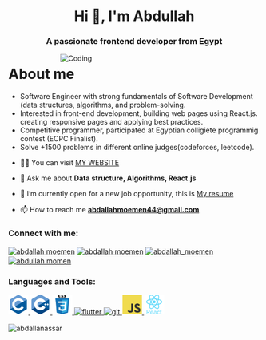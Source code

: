 <h1 align="center">Hi 👋, I'm Abdullah</h1>
<h3 align="center">A passionate frontend developer from Egypt</h3>
<div>
  <img align="right" alt="Coding" width="400" src="https://cdn.dribbble.com/users/1162077/screenshots/3848914/programmer.gif"/>
</div>

<h1 dir="auto">About me</h1>
<ul>
  <li dir="auto">Software Engineer with strong fundamentals of Software Development (data structures, algorithms, and problem-solving.</li>
  <li dir="auto">Interested in front-end development, building web pages using React.js. creating responsive pages and applying best practices.</li>
  <li dir="auto">Competitive programmer, participated at Egyptian colligiete programmig contest (ECPC Finalist).</li>
  <li dir="auto">Solve +1500 problems in different online judges(codeforces, leetcode).</li>
</ul>

- 👨‍💻 You can visit <a href="#">MY WEBSITE</a>

- 💬 Ask me about **Data structure, Algorithms, React.js**

- 📄 I’m currently open for a new job opportunity, this is <a href="https://drive.google.com/file/d/1-Y3EceE1Jn6Y1hJiPP5kHswJoxCT_LDE/view">My resume</a>

- 📫 How to reach me **abdallahmoemen44@gmail.com**

<h3 align="left">Connect with me:</h3>
<p align="left">
<a href="https://linkedin.com/in/abdallah moemen" target="blank"><img align="center" src="https://raw.githubusercontent.com/rahuldkjain/github-profile-readme-generator/master/src/images/icons/Social/linked-in-alt.svg" alt="abdallah moemen" height="30" width="40" /></a>
<a href="https://fb.com/abdallah moemen" target="blank"><img align="center" src="https://raw.githubusercontent.com/rahuldkjain/github-profile-readme-generator/master/src/images/icons/Social/facebook.svg" alt="abdallah moemen" height="30" width="40" /></a>
<a href="https://codeforces.com/profile/abdallah_moemen" target="blank"><img align="center" src="https://raw.githubusercontent.com/rahuldkjain/github-profile-readme-generator/master/src/images/icons/Social/codeforces.svg" alt="abdallah_moemen" height="30" width="40" /></a>
<a href="https://www.leetcode.com/abdullah momen" target="blank"><img align="center" src="https://raw.githubusercontent.com/rahuldkjain/github-profile-readme-generator/master/src/images/icons/Social/leet-code.svg" alt="abdullah momen" height="30" width="40" /></a>
</p>

<h3 align="left">Languages and Tools:</h3>
<p align="left"> <a href="https://www.cprogramming.com/" target="_blank" rel="noreferrer"> <img src="https://raw.githubusercontent.com/devicons/devicon/master/icons/c/c-original.svg" alt="c" width="40" height="40"/> </a> <a href="https://www.w3schools.com/cpp/" target="_blank" rel="noreferrer"> <img src="https://raw.githubusercontent.com/devicons/devicon/master/icons/cplusplus/cplusplus-original.svg" alt="cplusplus" width="40" height="40"/> </a> <a href="https://www.w3schools.com/css/" target="_blank" rel="noreferrer"> <img src="https://raw.githubusercontent.com/devicons/devicon/master/icons/css3/css3-original-wordmark.svg" alt="css3" width="40" height="40"/> </a> <a href="https://flutter.dev" target="_blank" rel="noreferrer"> <img src="https://www.vectorlogo.zone/logos/flutterio/flutterio-icon.svg" alt="flutter" width="40" height="40"/> </a> <a href="https://git-scm.com/" target="_blank" rel="noreferrer"> <img src="https://www.vectorlogo.zone/logos/git-scm/git-scm-icon.svg" alt="git" width="40" height="40"/> </a> <a href="https://developer.mozilla.org/en-US/docs/Web/JavaScript" target="_blank" rel="noreferrer"> <img src="https://raw.githubusercontent.com/devicons/devicon/master/icons/javascript/javascript-original.svg" alt="javascript" width="40" height="40"/> </a> <a href="https://reactjs.org/" target="_blank" rel="noreferrer"> <img src="https://raw.githubusercontent.com/devicons/devicon/master/icons/react/react-original-wordmark.svg" alt="react" width="40" height="40"/> </a> </p>

<p><img align="center" src="https://github-readme-stats.vercel.app/api/top-langs?username=abdallanassar&show_icons=true&locale=en&layout=compact" alt="abdallanassar" /></p>
